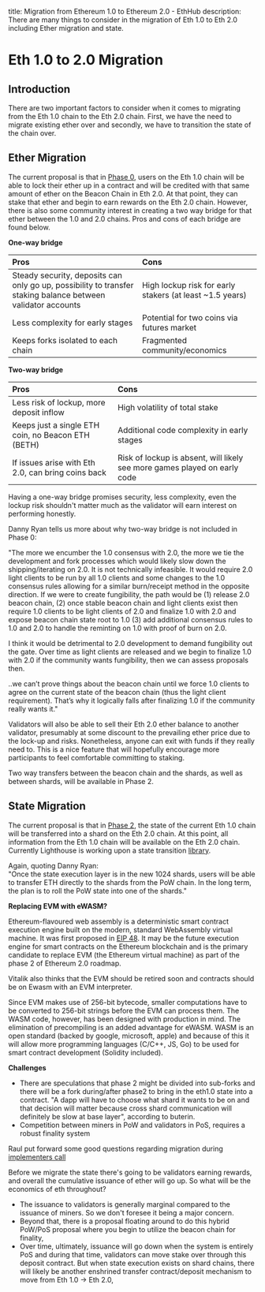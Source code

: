 title: Migration from Ethereum 1.0 to Ethereum 2.0 - EthHub
description: There are many things to consider in the migration of Eth 1.0 to Eth 2.0 including Ether migration and state.

# Eth 1.0 to 2.0 Migration

## Introduction

There are two important factors to consider when it comes to migrating from the Eth 1.0 chain to the Eth 2.0 chain. First, we have the need to migrate existing ether over and secondly, we have to transition the state of the chain over.

## Ether Migration

The current proposal is that in [Phase 0](./eth-2.0-phases#phase-0-beacon-chain), users on the Eth 1.0 chain will be able to lock their ether up in a contract and will be credited with that same amount of ether on the Beacon Chain in Eth 2.0. At that point, they can stake that ether and begin to earn rewards on the Eth 2.0 chain. However, there is also some community interest in creating a two way bridge for that ether between the 1.0 and 2.0 chains. Pros and cons of each bridge are found below.

**One-way bridge**

| Pros | Cons |
| :--- | :--- |
| Steady security, deposits can only go up, possibility to transfer staking balance between validator accounts | High lockup risk for early stakers (at least ~1.5 years) |
| Less complexity for early stages | Potential for two coins via futures market |
| Keeps forks isolated to each chain | Fragmented community/economics |
 

**Two-way bridge**

| Pros | Cons |
| :--- | :--- |
| Less risk of lockup, more deposit inflow | High volatility of total stake |
| Keeps just a single ETH coin, no Beacon ETH \(BETH\) | Additional code complexity in early stages |
| If issues arise with Eth 2.0, can bring coins back | Risk of lockup is absent, will likely see more games played on early code |

Having a one-way bridge promises security, less complexity, even the lockup risk shouldn't matter much as the validator will earn interest on performing honestly.

Danny Ryan tells us more about why two-way bridge is not included in Phase 0:

"The more we encumber the 1.0 consensus with 2.0, the more we tie the development and fork processes which would likely slow down the shipping/iterating on 2.0. It is not technically infeasible. It would require 2.0 light clients to be run by all 1.0 clients and some changes to the 1.0 consensus rules allowing for a similar burn/receipt method in the opposite direction. If we were to create fungibility, the path would be \(1\) release 2.0 beacon chain, \(2\) once stable beacon chain and light clients exist then require 1.0 clients to be light clients of 2.0 and finalize 1.0 with 2.0 and expose beacon chain state root to 1.0 \(3\) add additional consensus rules to 1.0 and 2.0 to handle the reminting on 1.0 with proof of burn on 2.0.

I think it would be detrimental to 2.0 development to demand fungibility out the gate. Over time as light clients are released and we begin to finalize 1.0 with 2.0 if the community wants fungibility, then we can assess proposals then.

..we can’t prove things about the beacon chain until we force 1.0 clients to agree on the current state of the beacon chain \(thus the light client requirement\). That’s why it logically falls after finalizing 1.0 if the community really wants it."

Validators will also be able to sell their Eth 2.0 ether balance to another validator, presumably at some discount to the prevailing ether price due to the lock-up and risks. Nonetheless, anyone can exit with funds if they really need to.
This is a nice feature that will hopefully encourage more participants to feel comfortable committing to staking.

Two way transfers between the beacon chain and the shards, as well as between shards, will be available in Phase 2.


## State Migration

The current proposal is that in [Phase 2](./eth-2.0-phases#phase-2-state-execution), the state of the current Eth 1.0 chain will be transferred into a shard on the Eth 2.0 chain. At this point, all information from the Eth 1.0 chain will be available on the Eth 2.0 chain.<br/>
Currently Lighthouse is working upon a state transition [library](https://github.com/libp2p/go-libp2p-daemon).

Again, quoting Danny Ryan:<br/>
"Once the state execution layer is in the new 1024 shards, users will be able to transfer ETH directly to the shards from the PoW chain. In the long term, the plan is to roll the PoW state into one of the shards."
<br/>

**Replacing EVM with eWASM?** <br/>

Ethereum-flavoured web assembly is a deterministic smart contract execution engine built on the modern, standard WebAssembly virtual machine. It was first proposed in [EIP 48](https://github.com/ethereum/EIPs/issues/48). It may be the future execution engine for smart contracts on the Ethereum blockchain and is the primary candidate to replace EVM (the Ethereum virtual machine) as part of the phase 2 of Ethereum 2.0 roadmap.

Vitalik also thinks that the EVM should be retired soon and contracts should be on Ewasm with an EVM interpreter.

Since EVM makes use of 256-bit bytecode, smaller computations have to be converted to 256-bit strings before the EVM can process them.
The WASM code, however, has been designed with production in mind. The elimination of precompiling is an added advantage for eWASM. WASM is an open standard \(backed by google, microsoft, apple\) and because of this it will allow more programming languages \(C/C++, JS, Go\) to be used for smart contract development (Solidity included).
 
**Challenges** <br/>

* There are speculations that phase 2 might be divided into sub-forks and there will be a fork during/after phase2 to bring in the eth1.0 state into a contract.
 "A dapp will have to choose what shard it wants to be on and that decision will matter because cross shard communication will definitely be slow at base layer", according to buterin.
* Competition between miners in PoW and validators in PoS, requires a robust finality system

Raul put forward some good questions regarding migration during [implementers call](https://github.com/ethereum/eth2.0-pm/blob/master/eth2.0-implementers-calls/call_008.md)

Before we migrate the state there's going to be validators earning rewards, and overall the cumulative issuance of ether will go up. So what will be the economics of eth throughout?
* The issuance to validators is generally marginal compared to the issuance of miners. So we don't foresee it being a major concern.
* Beyond that, there is a proposal floating around to do this hybrid PoW/PoS proposal where you begin to utilize the beacon chain for finality,
* Over time, ultimately, issuance will go down when the system is entirely PoS and during that time, validators can move stake over through this deposit contract. But when state execution exists on shard chains, there will likely be another enshrined transfer contract/deposit mechanism to move from Eth 1.0 &rarr; Eth 2.0,

